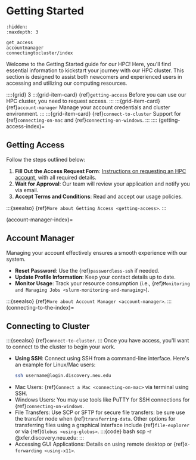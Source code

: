 # Getting Started

```{toctree}
:hidden:
:maxdepth: 3

get_access
accountmanager
connectingtocluster/index
```

Welcome to the Getting Started guide for our HPC! Here, you'll find essential information to kickstart your journey with our HPC cluster. This section is designed to assist both newcomers and experienced users in accessing and utilizing our computing resources.

::::{grid} 3
:::{grid-item-card} {ref}`getting-access`
Before you can use our HPC cluster, you need to request access.
:::
:::{grid-item-card} {ref}`account-manager`
Manage your account credentials and cluster environment.
:::
:::{grid-item-card} {ref}`connect-to-cluster`
Support for {ref}`connecting-on-mac` and {ref}`connecting-on-windows`.
:::
::::
(getting-access-index)=
## Getting Access

Follow the steps outlined below:

1. **Fill Out the Access Request Form**: [Instructions on requesting an HPC account], with all required details.
2. **Wait for Approval**: Our team will review your application and notify you via email.
3. **Accept Terms and Conditions**: Read and accept our usage policies.

:::{seealso}
{ref}`More about Getting Access <getting-access>`.
:::

(account-manager-index)=
## Account Manager

Managing your account effectively ensures a smooth experience with our system.

- **Reset Password**: Use the {ref}`passwordless-ssh` if needed.
- **Update Profile Information**: Keep your contact details up to date.
- **Monitor Usage**: Track your resource consumption (i.e., {ref}`Monitoring and Managing Jobs <slurm-monitoring-and-managing>`).

:::{seealso}
{ref}`More about Account Manager <account-manager>`.
:::
(connecting-to-the-index)=
## Connecting to Cluster
:::{seealso}
{ref}`connect-to-cluster`.
:::
Once you have access, you'll want to connect to the cluster to begin your work.

- **Using SSH**: Connect using SSH from a command-line interface. Here's an example for Linux/Mac users:
   ```bash
   ssh username@login.discovery.neu.edu
  ```
- Mac Users: {ref}`Connect a Mac <connecting-on-mac>` via terminal using SSH.
- Windows Users: You may use tools like PuTTY for SSH connections for {ref}`connecting-on-windows`.
- File Transfers: Use SCP or SFTP for secure file transfers: be sure use the transfer node when {ref}`transferring-data`. Other options for transferring files using a graphical interface include {ref}`file-explorer` or via {ref}`Globus <using-globus>`.
:::{code} bash
scp -r <source-path> <user-name>@xfer.discovery.neu.edu:<target-path>
:::
- Accessing GUI Applications: Details on using remote desktop or {ref}`X-forwarding <using-x11>`.

[Instructions on requesting an HPC account]: https://service.northeastern.edu/tech?id=kb_article_view&sysparm_article=KB0013989&sys_kb_id=e8381ac48764a594ba9a0fad0ebb3533&spa=1
